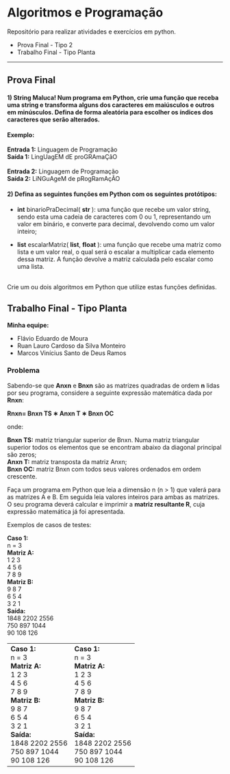 # Algoritmos e Programação
Repositório para realizar atividades e exercícios em python.
- Prova Final - Tipo 2
- Trabalho Final - Tipo Planta

---------------------------------------------------------------------------------------
## Prova Final

#### 1) String Maluca! Num programa em Python, crie uma função que receba uma string e transforma alguns dos caracteres em maiúsculos e outros em minúsculos. Defina de forma aleatória para escolher os índices dos caracteres que serão alterados. 

<b>Exemplo:</b>
<br><br>
<b>Entrada 1:</b> Linguagem de Programação<br>
<b>Saída 1:</b> LingUagEM dE proGRAmaÇãO
<br><br>
<b>Entrada 2:</b> Linguagem de Programação<br>
<b>Saída 2:</b> LiNGuAgeM de pRogRamAçÃO


#### 2) Defina as seguintes funções em Python com os seguintes protótipos:

- <b>int</b> binarioPraDecimal( <b>str</b> ): uma função que recebe um valor string, sendo esta uma cadeia de caracteres com 0 ou 1, representando um valor em binário, e converte para decimal, devolvendo como um valor inteiro;

- <b>list</b> escalarMatriz( <b>list</b>, <b>float</b> ): uma função que recebe uma matriz como lista e um valor real, o qual será o escalar a multiplicar cada elemento dessa matriz. A função devolve a matriz calculada pelo escalar como uma lista.
<br>
Crie um ou dois algoritmos em Python que utilize estas funções definidas.


## Trabalho Final - Tipo Planta
<b>Minha equipe:</b>
- Flávio Eduardo de Moura
- Ruan Lauro Cardoso da Silva Monteiro
- Marcos Vinícius Santo de Deus Ramos


### Problema 
Sabendo-se que <b>Anxn</b> e <b>Bnxn</b> são as matrizes quadradas de ordem <b>n</b> lidas por seu programa, considere a seguinte expressão matemática dada por <b>Rnxn</b>:

<b>Rnxn= Bnxn TS ∗ Anxn T ∗ Bnxn OC</b><br>

onde:

<b>Bnxn TS:</b> matriz triangular superior de Bnxn. Numa matriz triangular superior todos os elementos que
se encontram abaixo da diagonal principal são zeros;<br>
<b>Anxn T:</b> matriz transposta da matriz Anxn;<br>
<b>Bnxn OC:</b> matriz Bnxn com todos seus valores ordenados em ordem crescente.<br>

Faça um programa em Python que leia a dimensão n (n > 1) que valerá para as matrizes A e B. Em seguida leia valores inteiros para ambas as matrizes. O seu programa deverá calcular e imprimir a <b>matriz resultante R</b>, cuja expressão matemática já foi apresentada.

Exemplos de casos de testes:

<b>Caso 1:</b><br>
n = 3<br>
<b>Matriz A:</b><br>
1 2 3<br>
4 5 6<br>
7 8 9<br>
<b>Matriz B:</b><br>
9 8 7<br>
6 5 4<br>
3 2 1<br>
<b>Saída:</b><br>
1848 2202 2556<br>
750 897 1044<br>
90 108 126<br>

<table>
<tr>
<td>
<b>Caso 1:</b><br>
n = 3<br>
<b>Matriz A:</b><br>
1 2 3<br>
4 5 6<br>
7 8 9<br>
<b>Matriz B:</b><br>
9 8 7<br>
6 5 4<br>
3 2 1<br>
<b>Saída:</b><br>
1848 2202 2556<br>
750 897 1044<br>
90 108 126<br>
</td>
<td>
<b>Caso 1:</b><br>
n = 3<br>
<b>Matriz A:</b><br>
1 2 3<br>
4 5 6<br>
7 8 9<br>
<b>Matriz B:</b><br>
9 8 7<br>
6 5 4<br>
3 2 1<br>
<b>Saída:</b><br>
1848 2202 2556<br>
750 897 1044<br>
90 108 126<br>
</td>
</tr>

</table>


<!-- ### Questão 1
Faça um programa em Python em que o usuário deverá informar três valores inteiros positivos, x, y e z. Os valores x e y, sendo x < y, formam um intervalo de valores inteiros. O valor de z deverá ser menor ou igual a y (z <= y). O programa deverá imprimir todos os valores inteiros compreendidos no intervalo [x, y] divisíveis por z. Após impressão, o programa deverá informar também a soma dos valores que são pares impressos.

<b>Exemplos:</b>

<b>Entradas 1:</b> x = 5, y = 19 e z = 3;<br>
<b>Saída 1:</b> 6 9 12 15 18, soma pares = 36

### Questão 2
Faça um programa em Python que leia um gabarito de uma prova com 10 questões, onde cada possui como resposta uma das alternativas: A, B, C, D ou E. Após ler o gabarito, o programa irá pedir o nome de um aluno e suas respostas dessa prova (cartão-resposta). Cada questão correta, o aluno soma pontos, de acordo com a tabela de pontuação a seguir:

<table>
<th>N° da questão</th>
<th>Pontuação</th>
<tr>
<td>1</td>
<td>15</td>
</tr>
<tr>
<td>2</td>
<td>15</td>
</tr>
<tr>
<td>3</td>
<td>15</td>
</tr>
<tr>
<td>4</td>
<td>15</td>
</tr>
<tr>
<td>5</td>
<td>20</td>
</tr>
<tr>
<td>6</td>
<td>20</td>
</tr>
<tr>
<td>7</td>
<td>20</td>
</tr>
<tr>
<td>8</td>
<td>30</td>
</tr>
<tr>
<td>9</td>
<td>30</td>
</tr>
<tr>
<td>10</td>
<td>30</td>
</tr>
</table>

Para cada questão errada, o aluno não soma pontos. O programa deverá informar o nome do aluno e a quantidade de pontos obtida na prova.

### Questão 3
Faça um programa que leia <b>n</b> valores inteiros positivos do usuário. O programa deverá informar se a sequência de valores digitada está em ordem crescente ou não.

<b>Exemplos:</b>

<b>Entradas 1:</b> n = 5, 6 9 12 17 18<br>
<b>Saída 1:</b> Está em ordem crescente!

<b>Entradas 2:</b> n = 11, 1 3 5 8 9 13 11 12 20 34 99<br>
<b>Saída 2:</b> Não está em ordem crescente! -->